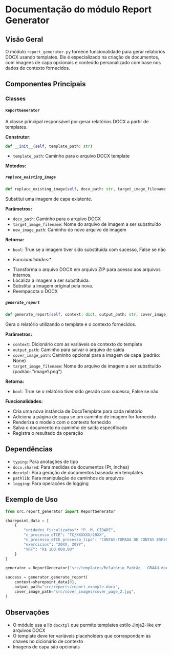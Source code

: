 # Documentação do módulo Report Generator

## Visão Geral

O módulo `report_generator.py` fornece funcionalidade para gerar relatórios DOCX usando templates. Ele é especializado na criação de documentos, com imagens de capa opcionais e conteúdo personalizado com base nos dados de contexto fornecidos.

## Componentes Principais

### Classes

#### `ReportGenerator`

A classe principal responsável por gerar relatórios DOCX a partir de templates.

**Construtor:**

```python
def __init__(self, template_path: str)
```
- `template_path`: Caminho para o arquivo DOCX template

**Métodos:**

##### `replace_existing_image`

```python
def replace_existing_image(self, docx_path: str, target_image_filename: str, new_image_path: Union[str, Path]) -> bool
```

Substitui uma imagem de capa existente.

**Parâmetros:**
- `docx_path`: Caminho para o arquivo DOCX
- `target_image_filename`: Nome do arquivo de imagem a ser substituído
- `new_image_path`: Caminho do novo arquivo de imagem

**Retorna:**
- `bool`: True se a imagem tiver sido substituída com sucesso, False se não

* *Funcionalidades:**
- Transforma o arquivo DOCX em arquivo ZIP para acesso aos arquivos internos.
- Localiza a imagem a ser substituída.
- Substitui a imagem original pela nova.
- Reempacota o DOCX

##### `generate_report`

```python
def generate_report(self, context: dict, output_path: str, cover_image_path: Optional[Union[str, Path]] = None, target_image_filename: Optional[str] = "image1.png") -> bool
```

Gera o relatório utilizando o template e o contexto fornecidos.

**Parâmetros:**
- `context`: Dicionário com as variáveis de contexto do template
- `output_path`: Caminho para salvar o arquivo de saída
- `cover_image_path`: Caminho opcional para a imagem de capa (padrão: None)
- `target_image_filename`: Nome do arquivo de imagem a ser substituído (padrão: "image1.png")

**Retorna:**
- `bool`: True se o relatório tiver sido gerado com sucesso, False se não

**Funcionalidades:**
- Cria uma nova instância de DocxTemplate para cada relatório
- Adiciona a página de capa se um caminho de imagem for fornecido
- Renderiza o modelo com o contexto fornecido
- Salva o documento no caminho de saída especificado
- Registra o resultado da operação

## Dependências

- `typing`: Para anotações de tipo
- `docx.shared`: Para medidas de documentos (Pt, Inches)
- `docxtpl`:  Para geração de documentos baseada em templates
- `pathlib`: Para manipulação de caminhos de arquivos
- `logging`: Para operações de logging

## Exemplo de Uso

```python
from src.report_generator import ReportGenerator

sharepoint_data = [
    {
        "unidades_fiscalizadas": "P. M. CIDADE",
        "n_processo_eTCE": "TC/XXXXXX/20XX",
        "n_processo_eTCE_processo_tipo": "CONTAS-TOMADA DE CONTAS ESPECIAL",
        "exercicios": "20XX, 20YY",
        "VRF": "R$ 100.000,00"
    }
]

generator = ReportGenerator("src/templates/Relatório Padrão - GRAAU.docx")

success = generator.generate_report(
    context=sharepoint_data[0],
    output_path="src/reports/report_example.docx",
    cover_image_path="src/cover_images/cover_page_2.jpg",
)
```

## Observações

- O módulo usa a lib `docxtpl` que permite templates estilo Jinja2-like em arquivos DOCX
- O template deve ter variáveis placeholders que correspondam às chaves no dicionário de contexto
- Imagens de capa são opcionais